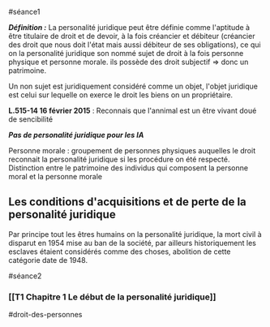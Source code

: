 #séance1 

***Définition :***
La personalité juridique peut être définie comme l'aptitude à être titulaire de droit et de devoir, à la fois créancier et débiteur (créancier des droit que nous doit l'état mais aussi débiteur de ses obligations), ce qui on la personalité juridique son nommé sujet de droit à la fois personne physique et personne morale. ils possède des droit subjectif => donc un patrimoine.

Un non sujet est juridiquement considéré comme un objet, l'objet juridique est celui sur lequelle on exerce le droit les biens on un propriétaire.
 
**L.515-14 16 février 2015** : Reconnais que l'annimal est un être vivant doué de sencibilité

***Pas de personalité juridique pour les IA***

Personne morale : groupement de personnes physiques auquelles le droit reconnait la personalité juridique si les procédure on été respecté.  Distinction entre le patrimoine des individus qui composent la personne moral et la personne morale

## Les conditions d'acquisitions et de perte de la personalité juridique

Par principe tout les êtres humains on la personalité juridique, la mort civil à disparut en 1954 mise au ban de la société, par ailleurs historiquement les esclaves étaient considérés comme des choses, abolition de cette catégorie date de 1948.

#séance2 
### [[T1 Chapitre 1 Le début de la personalité juridique]]


#droit-des-personnes 